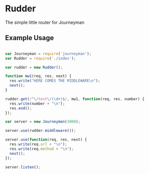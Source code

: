 Rudder
=======

The simple little router for Journeyman

Example Usage
-------------

```javascript

var Journeyman = require('journeyman');
var Rudder = require('./index');

var rudder = new Rudder();

function mw1(req, res, next) {
  res.write("HERE COMES THE MIDDLEWARE\n");
  next();
}

rudder.get(/^\/test\/(\d+)$/, mw1, function(req, res, number) {
  res.write(number + "\n");
  res.end();
});

var server = new Journeyman(3000);

server.use(rudder.middleware());

server.use(function(req, res, next) {
  res.write(req.url + "\n");
  res.write(req.method + "\n");
  next();
});

server.listen();

```
